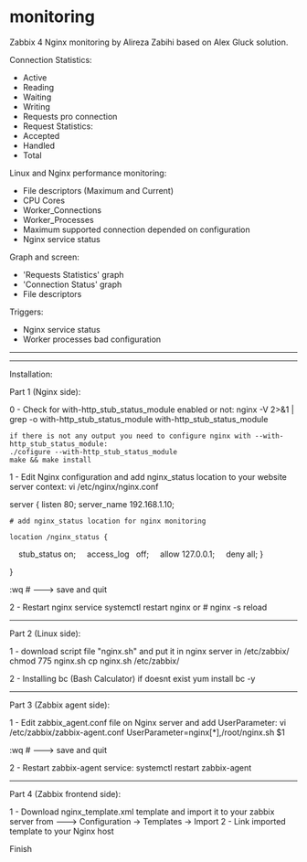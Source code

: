 # monitoring
Zabbix 4 Nginx monitoring by Alireza Zabihi based on Alex Gluck solution.


Connection Statistics:
- Active
- Reading
- Waiting
- Writing
- Requests pro connection
- Request Statistics:
- Accepted
- Handled
- Total

Linux and Nginx performance monitoring:
- File descriptors (Maximum and Current)
- CPU Cores
- Worker_Connections
- Worker_Processes
- Maximum supported connection depended on configuration
- Nginx service status

Graph and screen:
- 'Requests Statistics' graph
- 'Connection Status' graph
- File descriptors

Triggers:
- Nginx service status
- Worker processes bad configuration

***********************************************
***********************************************

Installation:

Part 1 (Nginx side):

0 - Check for with-http_stub_status_module enabled or not:
nginx -V 2>&1 | grep -o with-http_stub_status_module
with-http_stub_status_module

    if there is not any output you need to configure nginx with --with-http_stub_status_module:
    ./cofigure --with-http_stub_status_module
    make && make install
    
1 - Edit Nginx configuration and add nginx_status location to your website server context:
vi /etc/nginx/nginx.conf

server {
    listen 80;
    server_name 192.168.1.10;
        
    # add nginx_status location for nginx monitoring 

    location /nginx_status {
    stub_status on;
    access_log   off;
    allow 127.0.0.1;
    deny all;
    }
        
}

:wq  # ---> save and quit

2 - Restart nginx service
systemctl restart nginx     or    # nginx -s reload

*****************************************************

Part 2 (Linux side):

1 - download script file "nginx.sh" and put it in nginx server in /etc/zabbix/ 
chmod 775 nginx.sh
cp nginx.sh /etc/zabbix/

2 - Installing bc (Bash Calculator) if doesnt exist
yum install bc -y

************************************************

Part 3 (Zabbix agent side):

1 - Edit zabbix_agent.conf file on Nginx server and add UserParameter:
vi /etc/zabbix/zabbix-agent.conf
UserParameter=nginx[*],/root/nginx.sh $1

:wq   # ---> save and quit

2 - Restart zabbix-agent service:
systemctl restart zabbix-agent

*************************************************

Part 4 (Zabbix frontend side):

1 - Download nginx_template.xml template and import it to your zabbix server from  ---> Configuration -> Templates -> Import
2 - Link imported template to your Nginx host

Finish
